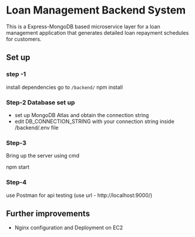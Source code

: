 # Loan Management Backend System

This is a Express-MongoDB based microservice layer for a loan management application that generates detailed loan repayment schedules for customers.

## Set up

### step -1

install dependencies
go to `/backend/`
npm install

### Step-2 Database set up

- set up MongoDB Atlas and obtain the connection string
- edit DB_CONNECTION_STRING with your connection string inside /backend/.env file

### Step-3

Bring up the server using cmd

npm start

### Step-4

use Postman for api testing (use url - http://localhost:9000/<all-defined-routes>)

## Further improvements

- Nginx configuration and Deployment on EC2
